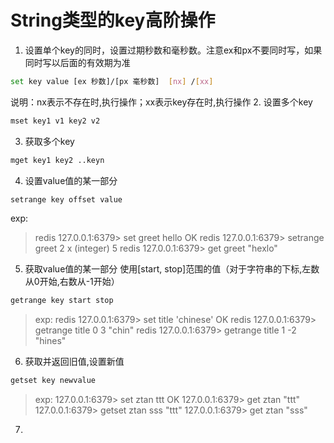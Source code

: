# String类型的key高阶操作
1. 设置单个key的同时，设置过期秒数和毫秒数。注意ex和px不要同时写，如果同时写以后面的有效期为准
```bash
set key value [ex 秒数]/[px 毫秒数]  [nx] /[xx]
```
说明：nx表示不存在时,执行操作；xx表示key存在时,执行操作
2. 设置多个key
```bash
mset key1 v1 key2 v2 
```
3. 获取多个key
```bash
mget key1 key2 ..keyn
```
4. 设置value值的某一部分
```bash
setrange key offset value
```
exp:
> redis 127.0.0.1:6379> set greet hello
> OK
> redis 127.0.0.1:6379> setrange greet 2 x
> (integer) 5
> redis 127.0.0.1:6379> get greet
> "hexlo"

5. 获取value值的某一部分 使用[start, stop]范围的值（对于字符串的下标,左数从0开始,右数从-1开始）
```bash
getrange key start stop
```
> exp:
> redis 127.0.0.1:6379> set title 'chinese'
> OK
> redis 127.0.0.1:6379> getrange title 0 3
> "chin"
> redis 127.0.0.1:6379> getrange title 1 -2
> "hines"

6. 获取并返回旧值,设置新值
```bash
getset key newvalue
```
> exp:
> 127.0.0.1:6379> set ztan ttt
> OK
> 127.0.0.1:6379> get ztan
> "ttt"
> 127.0.0.1:6379> getset ztan sss
> "ttt"
> 127.0.0.1:6379> get ztan
> "sss"
  
7. 
